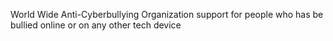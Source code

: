 World Wide Anti-Cyberbullying Organization support for people who has be bullied online or on any other tech device